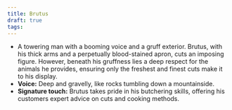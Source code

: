 ```yaml
---
title: Brutus
draft: true
tags:
---
```


- A towering man with a booming voice and a gruff exterior. Brutus, with his thick arms and a perpetually blood-stained apron, cuts an imposing figure. However, beneath his gruffness lies a deep respect for the animals he provides, ensuring only the freshest and finest cuts make it to his display.
- **Voice:** Deep and gravelly, like rocks tumbling down a mountainside.
- **Signature touch:** Brutus takes pride in his butchering skills, offering his customers expert advice on cuts and cooking methods.